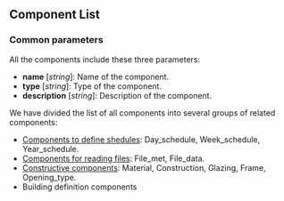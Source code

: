 ## Component List

### Common parameters
All the components include these three parameters:

- **name** [_string_]: Name of the component.
- **type** [_string_]: Type of the component.
- **description** [_string_]: Description of the component.

We have divided the list of all components into several groups of related components:

- [Components to define shedules](component_list_schedules.md): Day_schedule, Week_schedule, Year_schedule.
- [Components for reading files](component_list_files.md): File_met, File_data.
- [Constructive components](component_list_constructions.md): Material, Construction, Glazing, Frame, Opening_type.
- Building definition components

